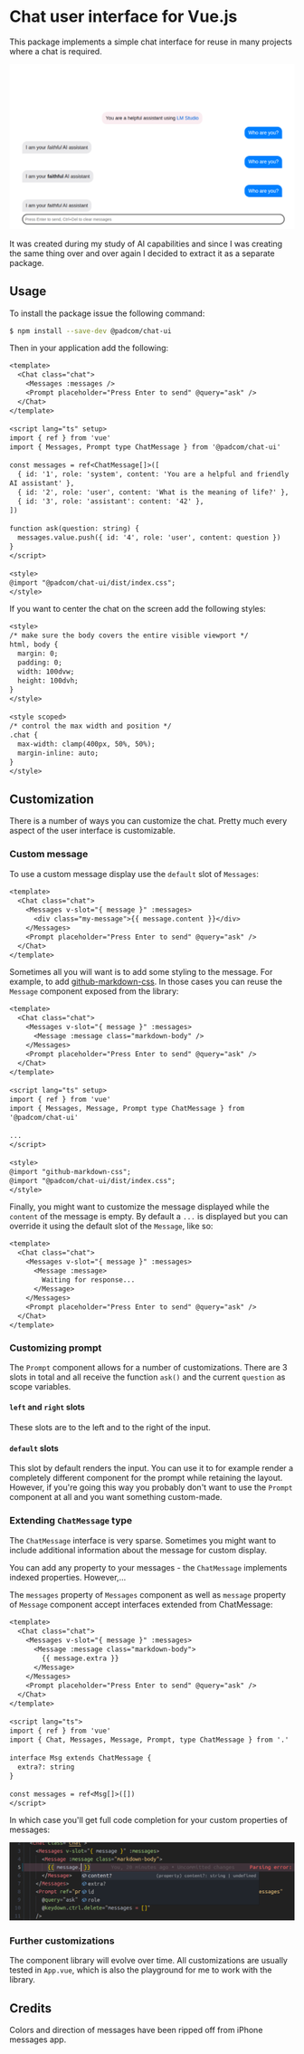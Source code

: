 # Chat user interface for Vue.js

This package implements a simple chat interface for reuse in many projects where
a chat is required.

![example](example.png)

It was created during my study of AI capabilities and since I was creating the same thing
over and over again I decided to extract it as a separate package.

## Usage

To install the package issue the following command:

```bash
$ npm install --save-dev @padcom/chat-ui
```

Then in your application add the following:

```vue
<template>
  <Chat class="chat">
    <Messages :messages />
    <Prompt placeholder="Press Enter to send" @query="ask" />
  </Chat>
</template>

<script lang="ts" setup>
import { ref } from 'vue'
import { Messages, Prompt type ChatMessage } from '@padcom/chat-ui'

const messages = ref<ChatMessage[]>([
  { id: '1', role: 'system', content: 'You are a helpful and friendly AI assistant' },
  { id: '2', role: 'user', content: 'What is the meaning of life?' },
  { id: '3', role: 'assistant': content: '42' },
])

function ask(question: string) {
  messages.value.push({ id: '4', role: 'user', content: question })
}
</script>

<style>
@import "@padcom/chat-ui/dist/index.css";
</style>
```

If you want to center the chat on the screen add the following styles:

```vue
<style>
/* make sure the body covers the entire visible viewport */
html, body {
  margin: 0;
  padding: 0;
  width: 100dvw;
  height: 100dvh;
}
</style>

<style scoped>
/* control the max width and position */
.chat {
  max-width: clamp(400px, 50%, 50%);
  margin-inline: auto;
}
</style>
```

## Customization

There is a number of ways you can customize the chat. Pretty much every aspect of the
user interface is customizable.

### Custom message

To use a custom message display use the `default` slot of `Messages`:

```vue
<template>
  <Chat class="chat">
    <Messages v-slot="{ message }" :messages>
      <div class="my-message">{{ message.content }}</div>
    </Messages>
    <Prompt placeholder="Press Enter to send" @query="ask" />
  </Chat>
</template>
```

Sometimes all you will want is to add some styling to the message. For example,
to add [github-markdown-css](https://npmjs.com/package/github-markdown-css).
In those cases you can reuse the `Message` component exposed from the library:

```vue
<template>
  <Chat class="chat">
    <Messages v-slot="{ message }" :messages>
      <Message :message class="markdown-body" />
    </Messages>
    <Prompt placeholder="Press Enter to send" @query="ask" />
  </Chat>
</template>

<script lang="ts" setup>
import { ref } from 'vue'
import { Messages, Message, Prompt type ChatMessage } from '@padcom/chat-ui'

...
</script>

<style>
@import "github-markdown-css";
@import "@padcom/chat-ui/dist/index.css";
</style>
```

Finally, you might want to customize the message displayed while the `content` of the
message is empty. By default a `...` is displayed but you can override it using the default
slot of the `Message`, like so:

```vue
<template>
  <Chat class="chat">
    <Messages v-slot="{ message }" :messages>
      <Message :message>
        Waiting for response...
      </Message>
    </Messages>
    <Prompt placeholder="Press Enter to send" @query="ask" />
  </Chat>
</template>
```

### Customizing prompt

The `Prompt` component allows for a number of customizations. There are 3 slots in total and all
receive the function `ask()` and the current `question` as scope variables.

#### `left` and `right` slots

These slots are to the left and to the right of the input.

#### `default` slots

This slot by default renders the input. You can use it to for example render a completely different
component for the prompt while retaining the layout. However, if you're going this way you probably
don't want to use the `Prompt` component at all and you want something custom-made.

### Extending `ChatMessage` type

The `ChatMessage` interface is very sparse. Sometimes you might want to include additional information
about the message for custom display.

You can add any property to your messages - the `ChatMessage` implements indexed properties. However,...

The `messages` property of `Messages` component as well as `message` property of `Message` component
accept interfaces extended from ChatMessage:

```vue
<template>
  <Chat class="chat">
    <Messages v-slot="{ message }" :messages>
      <Message :message class="markdown-body">
        {{ message.extra }}
      </Message>
    </Messages>
    <Prompt placeholder="Press Enter to send" @query="ask" />
  </Chat>
</template>

<script lang="ts">
import { ref } from 'vue'
import { Chat, Messages, Message, Prompt, type ChatMessage } from '.'

interface Msg extends ChatMessage {
  extra?: string
}

const messages = ref<Msg[]>([])
</script>
```

In which case you'll get full code completion for your custom properties of messages:

![custom-chat-message](custom-chat-message-type.png)

### Further customizations

The component library will evolve over time. All customizations are usually tested in `App.vue`,
which is also the playground for me to work with the library.

## Credits

Colors and direction of messages have been ripped off from iPhone messages app.
